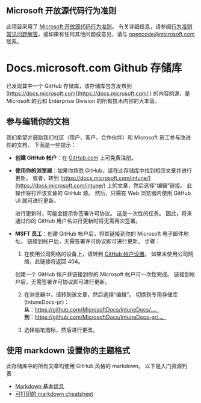 ## <a name="microsoft-open-source-code-of-conduct"></a>Microsoft 开放源代码行为准则

此项目采用了 [Microsoft 开放源代码行为准则](https://opensource.microsoft.com/codeofconduct/)。
有关详细信息，请参阅[行为准则常见问题解答](https://opensource.microsoft.com/codeofconduct/faq/)，或如果有任何其他问题或意见，请与 [opencode@microsoft.com ](mailto:opencode@microsoft.com) 联系。

# <a name="docsmicrosoftcom-github-repository"></a>Docs.microsoft.com Github 存储库

已发现其中一个 GitHub 存储库，该存储库包含发布到 [https://docs.microsoft.com](https://docs.microsoft.com/.) 的内容的源，是 Microsoft 的云和 Enterprise Division 的所有技术内容的大本营。

## <a name="contribute-to-your-documentation"></a>参与编辑你的文档
我们希望并鼓励我们社区（用户、客户、合作伙伴）和 Microsoft 员工参与改进你的文档。 下面是一些提示：

* **创建 GitHub 帐户**：在 [GitHub.com](https://www.github.com) 上可免费注册。

* **使用你的浏览器**：如果你熟悉 GitHub，请在此存储库中找到相应文章并进行更新。 或者，转到 [https://docs.microsoft.com/intune/](https://docs.microsoft.com/intune/) 上的文章，然后选择“编辑”链接。 此操作将打开该文章的 GitHub 源。 然后，只需在 Web 浏览器内使用 GitHub UI 就可进行更新。 

  进行更新时，可能会提示你签署许可协议。 这是一次性的任务。 因此，将来通过你的 GitHub 用户名进行更新时将无需再次签署。 
  
* **MSFT 员工**：创建 GitHub 帐户后，将其链接到你的 Microsoft 电子邮件地址。 链接到帐户后，无需签署许可协议即可进行更新。 步骤：

  1. 在使用公司网络的设备上，请转到 [GitHub 帐户设置](https://review.docs.microsoft.com/en-us/help/contribute/contribute-get-started-setup-github?branch=master)。 如果未使用公司网络，此链接将返回 404。
  
    创建一个 GitHub 帐户并链接到你的 Microsoft 帐户可一次性完成。 链接到帐户后，无需签署许可协议即可进行更新。 

  2. 在浏览器中，请转到该文章，然后选择“编辑”。 切换到专用存储库 (IntuneDocs-pr)：  
    **从**：https://github.com/MicrosoftDocs/IntuneDocs/..。  
    **到**：https://github.com/MicrosoftDocs/IntuneDocs-pr/..。
  
  3. 选择铅笔图标，然后进行更改。 

## <a name="use-markdown-to-format-your-topic"></a>使用 markdown 设置你的主题格式
此存储库中的所有文章均使用 GitHub 风格的 markdown。  以下是入门资源列表：

* [Markdown 基本信息](https://help.github.com/articles/markdown-basics/)
* [可打印的 markdown cheatsheet](./contributor-guide/media/documents/markdown-cheatsheet.pdf?raw=true)
